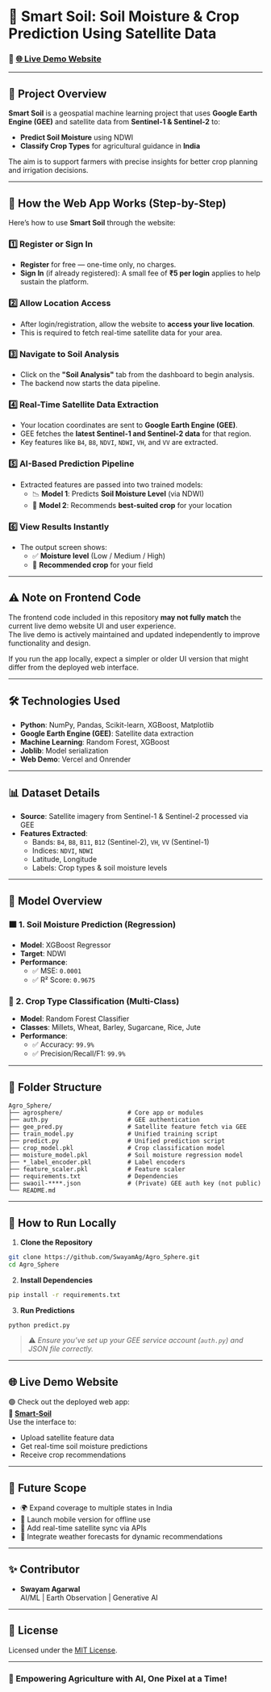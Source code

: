 
# 🌾 Smart Soil: Soil Moisture & Crop Prediction Using Satellite Data

### 🔗 [🌐 Live Demo Website](https://soils.vercel.app/)  

---

## 📌 Project Overview  
**Smart Soil** is a geospatial machine learning project that uses **Google Earth Engine (GEE)** and satellite data from **Sentinel-1 & Sentinel-2** to:  
- **Predict Soil Moisture** using NDWI  
- **Classify Crop Types** for agricultural guidance in **India**

The aim is to support farmers with precise insights for better crop planning and irrigation decisions.

---

## 🧪 How the Web App Works (Step-by-Step)

Here’s how to use **Smart Soil** through the website:

### 1️⃣ Register or Sign In
- **Register** for free — one-time only, no charges.
- **Sign In** (if already registered): A small fee of **₹5 per login** applies to help sustain the platform.

### 2️⃣ Allow Location Access
- After login/registration, allow the website to **access your live location**.
- This is required to fetch real-time satellite data for your area.

### 3️⃣ Navigate to Soil Analysis
- Click on the **"Soil Analysis"** tab from the dashboard to begin analysis.
- The backend now starts the data pipeline.

### 4️⃣ Real-Time Satellite Data Extraction
- Your location coordinates are sent to **Google Earth Engine (GEE)**.
- GEE fetches the **latest Sentinel-1 and Sentinel-2 data** for that region.
- Key features like `B4`, `B8`, `NDVI`, `NDWI`, `VH`, and `VV` are extracted.

### 5️⃣ AI-Based Prediction Pipeline
- Extracted features are passed into two trained models:
  - 📉 **Model 1**: Predicts **Soil Moisture Level** (via NDWI)
  - 🌱 **Model 2**: Recommends **best-suited crop** for your location

### 6️⃣ View Results Instantly
- The output screen shows:
  - ✅ **Moisture level** (Low / Medium / High)
  - 🌾 **Recommended crop** for your field

---

## ⚠️ Note on Frontend Code

The frontend code included in this repository **may not fully match** the current live demo website UI and user experience.  
The live demo is actively maintained and updated independently to improve functionality and design.

If you run the app locally, expect a simpler or older UI version that might differ from the deployed web interface.

---

## 🛠️ Technologies Used
- **Python**: NumPy, Pandas, Scikit-learn, XGBoost, Matplotlib
- **Google Earth Engine (GEE)**: Satellite data extraction
- **Machine Learning**: Random Forest, XGBoost
- **Joblib**: Model serialization
- **Web Demo**: Vercel and Onrender 

---

## 📊 Dataset Details
- **Source**: Satellite imagery from Sentinel-1 & Sentinel-2 processed via GEE  
- **Features Extracted**:
  - Bands: `B4`, `B8`, `B11`, `B12` (Sentinel-2), `VH`, `VV` (Sentinel-1)
  - Indices: `NDVI`, `NDWI`
  - Latitude, Longitude
  - Labels: Crop types & soil moisture levels

---

## 🧠 Model Overview

### 🟫 1. Soil Moisture Prediction (Regression)
- **Model**: XGBoost Regressor  
- **Target**: NDWI  
- **Performance**:
  - ✅ MSE: `0.0001`
  - ✅ R² Score: `0.9675`

### 🌾 2. Crop Type Classification (Multi-Class)
- **Model**: Random Forest Classifier  
- **Classes**: Millets, Wheat, Barley, Sugarcane, Rice, Jute  
- **Performance**:
  - ✅ Accuracy: `99.9%`
  - ✅ Precision/Recall/F1: `99.9%`

---

## 📁 Folder Structure
```
Agro_Sphere/
├── agrosphere/                  # Core app or modules
├── auth.py                      # GEE authentication
├── gee_pred.py                  # Satellite feature fetch via GEE
├── train_model.py               # Unified training script
├── predict.py                   # Unified prediction script
├── crop_model.pkl               # Crop classification model
├── moisture_model.pkl           # Soil moisture regression model
├── *_label_encoder.pkl          # Label encoders
├── feature_scaler.pkl           # Feature scaler
├── requirements.txt             # Dependencies
├── swaoil-****.json             # (Private) GEE auth key (not public)
└── README.md
```

---

## 🚀 How to Run Locally

1. **Clone the Repository**
```bash
git clone https://github.com/SwayamAg/Agro_Sphere.git
cd Agro_Sphere
```

2. **Install Dependencies**
```bash
pip install -r requirements.txt
```

3. **Run Predictions**
```bash
python predict.py
```

> ⚠️ _Ensure you’ve set up your GEE service account (`auth.py`) and JSON file correctly._

---

## 🌐 Live Demo Website

🟢 Check out the deployed web app:  
**🔗 [Smart-Soil](https://soils.vercel.app/)**  
Use the interface to:
- Upload satellite feature data
- Get real-time soil moisture predictions
- Receive crop recommendations

---

## 🔮 Future Scope
- 🌍 Expand coverage to multiple states in India  
- 📲 Launch mobile version for offline use  
- 📡 Add real-time satellite sync via APIs  
- 🧠 Integrate weather forecasts for dynamic recommendations

---

## ✨ Contributor
- **Swayam Agarwal**  
  AI/ML | Earth Observation | Generative AI

---

## 📄 License
Licensed under the [MIT License](LICENSE).

---

### 🌱 Empowering Agriculture with AI, One Pixel at a Time!
